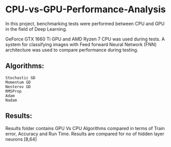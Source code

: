 # CPU-vs-GPU-Performance-Analysis
In this project, benchmarking tests were  performed between CPU and GPU in  the field of Deep Learning.


GeForce  GTX 1660 Ti GPU and AMD Ryzen 7 CPU  was used during tests.  A system for classifying images with  Feed forward Neural Network (FNN)  architecture was used to compare  performance during testing.

## Algorithms:
```
Stochastic GD
Momentum GD
Nesterov GD
RMSProp
Adam
Nadam
```
## Results:
Results folder contains GPU Vs CPU Algorithms compared in terms of Train error, Accuracy and Run Time.
Results are compared for no of hidden layer neurons [8,64]
